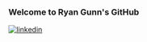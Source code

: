 ### Welcome to Ryan Gunn's GitHub

[![linkedin](https://linkedin.com/in/ryangunn64/<SUBJECT>-<STATUS>-<COLOR>.svg)]([https://shields.io/](https://img.shields.io/badge/LinkedIn-0077B5?style=for-the-badge&logo=linkedin&logoColor=white))

<!--
**ryangunn01/ryangunn01** is a ✨ _special_ ✨ repository because its `README.md` (this file) appears on your GitHub profile.

Here are some ideas to get you started:

- 🔭 I’m currently working on ...
- 🌱 I’m currently learning ...
- 👯 I’m looking to collaborate on ...
- 🤔 I’m looking for help with ...
- 💬 Ask me about ...
- 📫 How to reach me: ...
- 😄 Pronouns: ...
- ⚡ Fun fact: ...
-->
